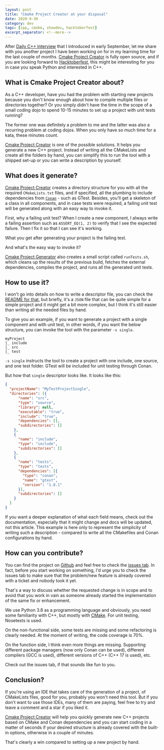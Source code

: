 ```yaml
---
layout: post
title: "Cmake Project Creator at your disposal"
date: 2020-9-30
category: dev
tags: [cpp, cmake, showdev, hacktoberfest]
excerpt_separator: <!--more-->
---
```

After [Daily C++ Interview](https://www.dailycppinterview.com/) that I introduced in early September, let me share with you another project I have been working on for in my learning time for the last couple of months. [Cmake Project Creator](https://github.com/sandordargo/cmake-project-creator) is fully open source, and if you are looking forward to [Hacktoberfest](https://hacktoberfest.digitalocean.com/), this might be interesting for you in case you speak Python and interested in C++.
<!--more-->

## What is Cmake Project Creator about?

As a C++ developer, have you had the problem with starting new projects because you don't know enough about how to compile multiple files or directories together? Or you simply didn't have the time in the scope of a small coding dojo to spend 10-15 minutes to set up a project with unit tests running?

The former one was definitely a problem to me and the latter was also a recurring problem at coding dojos. When you only have so much time for a kata, these minutes count.

[Cmake Project Creator](https://github.com/sandordargo/cmake-project-creator) is one of the possible solutions. It helps you generate a new C++ project. Instead of writing all the CMakeLists and create all the folders by hand, you can simplify this to run the tool with a shipped set-up or you can write a description by yourself.

## What does it generate?

[Cmake Project Creator](https://github.com/sandordargo/cmake-project-creator) creates a directory structure for you with all the required `CMakeLists.txt` files, and if specified, all the plumbing to include dependencies from [`Conan`](https://conan.io/) - such as GTest. Besides, you'll get a skeleton of a class in all components, and in case tests were required, a failing unit test will be generated along with an easy way to invoke it.

First, why a failing unit test? When I create a new component, I always write a failing assertion such as `ASSERT_EQ(1, 2)` to verify that I see the expected failure. Then I fix it so that I can see it's working.

What you get after generating your project is the failing test.

And what's the easy way to invoke it?

[Cmake Project Generator](https://github.com/sandordargo/cmake-project-creator) also creates a small script called `runTests.sh`, which cleans up the results of the previous build, fetches the external dependencies, compiles the project, and runs all the generated unit tests.

## How to use it?

I won't go into details on how to write a descriptor file, you can check the [README for that](https://github.com/sandordargo/cmake-project-creator), but briefly, it's a `JSON` file that can be quite simple for a simple project and it might get a bit more complex, but I think it's still easier than writing all the needed files by hand.

To give you an example, if you want to generate a project with a single component and with unit test, in other words, if you want the below structure, you can invoke the tool with the parameter `-s single`.

```
myProject
|_ include
|_ src
|_ test

``` 

`-s single` instructs the tool to create a project with one include, one source, and one test folder. GTest will be included for unit testing through Conan.

But how that `single` descriptor looks like. It looks like this:

```json
{
  "projectName": "MyTestProjectSingle",
  "directories": [{
      "name": "src",
      "type": "source",
      "library": null,
      "executable": "true",
      "include": "true",
      "dependencies": [],
      "subdirectories": []
    },
    {
      "name": "include",
      "type": "include",
      "subdirectories": []
    },
    {
      "name": "tests",
      "type": "tests",
      "dependencies": [{
        "type": "conan",
        "name": "gtest",
        "version": "1.8.1"
      }],
      "subdirectories": []
    }
  ]
}
```

If you want a deeper explanation of what each field means, check out the documentation, especially that it might change and docs will be updated, not this article. This example is here only to represent the simplicity of writing such a description - compared to write all the CMakefiles and Conan configurations by hand.

## How can you contribute?

You can find the project on [Github](https://github.com/sandordargo/cmake-project-creator) and feel free to check the [issues tab](https://github.com/sandordargo/cmake-project-creator/issues). In fact, before you start working on something, I'd urge you to check the issues tab to make sure that the problem/new feature is already covered with a ticket and nobody took it yet.

That's a way to discuss whether the requested change is in scope and to avoid that you work in vain as someone already started the implementation of the same fix or enhancement.

We use Python 3.8 as a programming language and obviously, you need some familiarity with C++, but mostly with [CMake](https://cmake.org/). For unit testing, Nosetests is used.

On the non-functional side, some tests are missing and some refactoring is clearly needed. At the moment of writing, the code coverage is 70%.

On the function side, I think even more things are missing. Supporting different package managers (now only Conan can be used), different compilers (GCC is used), different versions of C++ (C++ 17 is used), etc.

Check out the issues tab, if that sounds like fun to you.

## Conclusion?

If you're using an IDE that takes care of the generation of a project, of CMakeLists files, good for you, probably you won't need this tool. But if you don't want to use those IDEs, many of them are paying, feel free to try and leave a comment and a star if you liked it.

[Cmake Project Creator](https://github.com/sandordargo/cmake-project-creator) will help you quickly generate new C++ projects based on CMake and Conan dependencies and you can start coding in a matter of seconds if your desired structure is already covered with the built-in options, otherwise in a couple of minutes.

That's clearly a win compared to setting up a new project by hand.